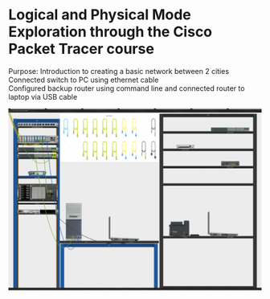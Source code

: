 # Logical and Physical Mode Exploration through the Cisco Packet Tracer course 

Purpose: Introduction to creating a basic network between 2 cities <br>
Connected switch to PC using ethernet cable <br>
Configured backup router using command line and connected router to laptop via USB cable

![alt text](https://github.com/evanlin23/Cisco-Packet-Tracer/blob/43081af2c8e1c572ca31baa76d0a9dd1431c78cd/Physical%20and%20Logical%20Mode%20Exploration/Physical%20and%20Logical%20Exploration%20Image.png?raw=true)
